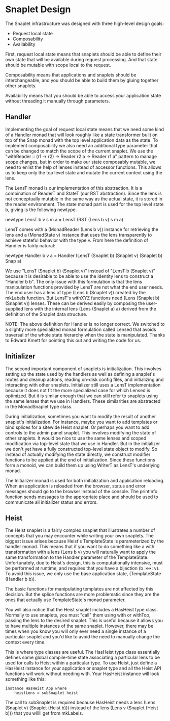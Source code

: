 # Snaplet Design

The Snaplet infrastructure was designed with three high-level design goals:

* Request local state
* Composability
* Availability

First, request local state means that snaplets should be able to define their
own state that will be available during request processing.  And that state
should be mutable with scope local to the request.

Composability means that applications and snaplets should be interchangeable,
and you should be able to build them by gluing together other snaplets.

Availability means that you should be able to access your application state
without threading it manually through parameters.

## Handler

Implementing the goal of request local state means that we need some kind of a
Handler monad that will look roughly like a state transformer built on top of
the Snap monad with the top level application data as the state.  To implement
composability we also need an additional type parameter that can be changed to
match the scope of the current snaplet.  We use the "withReader :: (r1 -> r2)
-> Reader r2 a -> Reader r1 a" pattern to manage scope changes, but in order
to make our state composably mutable, we need to enlist the help of lenses
instead of accessor functions.  This allows us to keep only the top level
state and mutate the current context using the lens.

The LensT monad is our implementation of this abstraction.  It is a
combination of ReaderT and StateT (our RST abstraction).  Since the lens is
not conceptually mutable in the same way as the actual state, it is stored in
the reader environment.  The state monad part is used for the top level state
b, giving is the following newtype.

newtype LensT b v s m a = LensT (RST (Lens b v) s m a)

LensT comes with a (MonadReader (Lens b v)) instance for retrieving the lens
and a (MonadState v) instance that uses the lens transparently to achieve
stateful behavior with the type v.  From here the definition of Handler is
fairly natural:

newtype Handler b v a =
    Handler (LensT (Snaplet b) (Snaplet v) (Snaplet b) Snap a)

We use "LensT (Snaplet b) (Snaplet v)" instead of "LensT b (Snaplet v)"
because it is desirable to be able to use the identity lens to construct a
"Handler b b".  The only issue with this formulation is that the lens
manipulation functions provided by LensT are not what the end user needs.  The
end user has a lens of type (Lens b (Snaplet v)) created by the mkLabels
function.  But LensT's withXYZ functions need (Lens (Snaplet b) (Snaplet v))
lenses.  These can be derived easily by composing the user-supplied lens with
the internal lens (Lens (Snaplet a) a) derived from the definition of the
Snaplet data structure.

NOTE: The above definition for Handler is no longer correct.  We switched to a
slightly more specialized monad formulation called Lensed that avoids
traversal of the whole state hierarchy when the state is manipulated.  Thanks
to Edward Kmett for pointing this out and writing the code for us.

## Initializer

The second important component of snaplets is initialization.  This involves
setting up the state used by the handlers as well as defining a snaplet's
routes and cleanup actions, reading on-disk config files, and initializing and
interacting with other snaplets.  Initializer still uses a LensT
implementation because it does not fit the more specialized case for which
Lensed is optimized.  But it is similar enough that we can still refer to
snaplets using the same lenses that we use in Handlers.  These similarities
are abstracted in the MonadSnaplet type class.

During initialization, sometimes you want to modify the result of another
snaplet's initialization.  For instance, maybe you want to add templates or
bind splices for a sitewide Heist snaplet.  Or perhaps you want to add
controls to the admin panel snaplet.  This involves modifying the state of
other snaplets.  It would be nice to use the same lenses and scoped
modification via top-level state that we use in Handler.  But in the
initializer we don't yet have a fully constructed top-level state object to
modify.  So instead of actually modifying the state directly, we construct
modifier functions to be applied at the end of initialization.  Since these
functions form a monoid, we can build them up using WriterT as LensT's
underlying monad.

The Initializer monad is used for both initialization and application
reloading.  When an application is reloaded from the browser, status and error
messages should go to the browser instead of the console.  The printInfo
function sends messages to the appropriate place and should be used to
communicate all initializer status and errors.

## Heist

The Heist snaplet is a fairly complex snaplet that illustrates a number of
concepts that you may encounter while writing your own snaplets.  The biggest
issue arises because Heist's TemplateState is parameterized by the handler
monad.  This means that if you want to do something like a with transformation
with a lens (Lens b v) you will naturally want to apply the same transformation
to the Handler parameter of the TemplateState.  Unfortunately, due to Heist's
design, this is computationally intensive, must be performed at runtime, and
requires that you have a bijection (b :<->: v).  To avoid this issue, we only
use the base application state, (TemplateState (Handler b b)).

The basic functions for manipulating templates are not affected by this
decision.  But the splice functions are more problematic since they are the
ones that actually use TemplateState's monad parameter.

You will also notice that the Heist snaplet includes a HasHeist type class.
Normally to use snaplets, you must "call" them using with or withTop,
passing the lens to the desired snaplet.  This is useful because it allows you
to have multiple instances of the same snaplet.  However, there may be times
when you know you will only ever need a single instance of a particular
snaplet and you'd like to avoid the need to manually change the context every
time.

This is where type classes are useful.  The HasHeist type class essentially
defines some global compile-time state associating a particular lens to be
used for calls to Heist within a particular type.  To use Heist, just define a
HasHeist instance for your application or snaplet type and all the Heist API
functions will work without needing with.  Your HasHeist instance will
look something like this:

    instance HasHeist App where
        heistLens = subSnaplet heist

The call to subSnaplet is required because HasHeist needs a lens (Lens
(Snaplet v) (Snaplet (Heist b))) instead of the lens (Lens v (Snaplet (Heist
b))) that you willll get from mkLabels.

